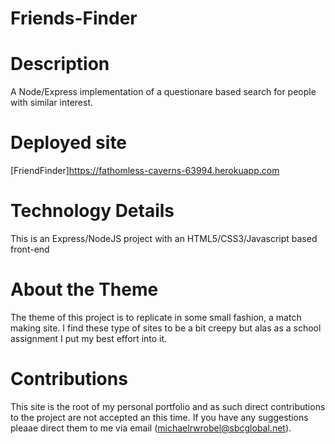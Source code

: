 # Friends-Finder

# Description

A Node/Express implementation of a questionare based search for people with similar interest.

# Deployed site
[FriendFinder]https://fathomless-caverns-63994.herokuapp.com

# Technology Details
This is an Express/NodeJS project with an  HTML5/CSS3/Javascript based front-end

# About the Theme

The theme of this project is to replicate in some small fashion, a match making site.
I find these type of sites to be a bit creepy but alas as a school assignment I put my best effort into it. 

# Contributions

This site is the root of my personal portfolio and as such direct contributions to the project are not accepted an this time.  If you have any suggestions pleaae direct them to me via email (michaelrwrobel@sbcglobal.net).
 
